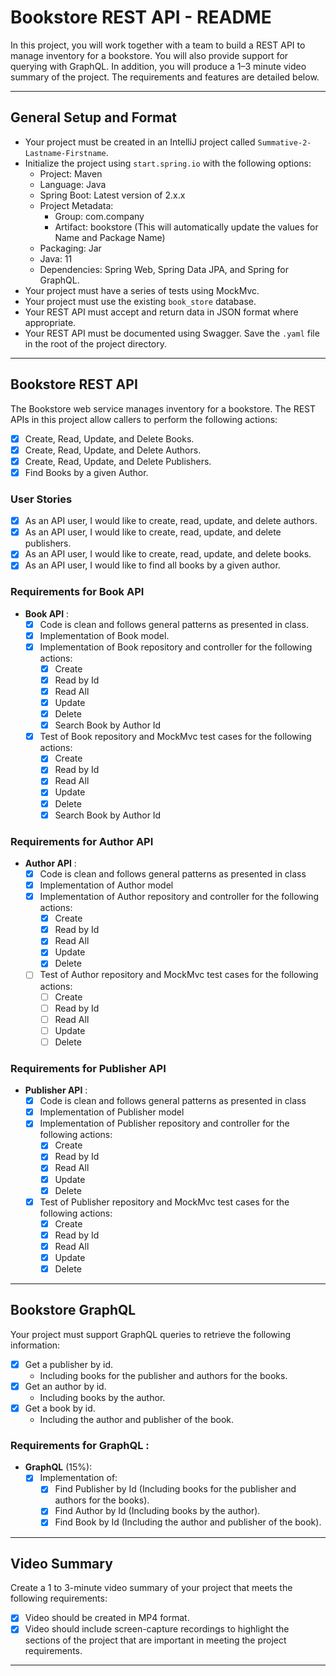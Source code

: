 
# Bookstore REST API - README
In this project, you will work together with a team to build a REST API to manage inventory for a bookstore. You will also provide support for querying with GraphQL. In addition, you will produce a 1–3 minute video summary of the project. The requirements and features are detailed below.

---

## General Setup and Format

- Your project must be created in an IntelliJ project called `Summative-2-Lastname-Firstname`.
- Initialize the project using `start.spring.io` with the following options:
    - Project: Maven
    - Language: Java
    - Spring Boot: Latest version of 2.x.x
    - Project Metadata:
        - Group: com.company
        - Artifact: bookstore (This will automatically update the values for Name and Package Name)
    - Packaging: Jar
    - Java: 11
    - Dependencies: Spring Web, Spring Data JPA, and Spring for GraphQL.
- Your project must have a series of tests using MockMvc.
- Your project must use the existing `book_store` database.
- Your REST API must accept and return data in JSON format where appropriate.
- Your REST API must be documented using Swagger. Save the `.yaml` file in the root of the project directory.

---

## Bookstore REST API

The Bookstore web service manages inventory for a bookstore. The REST APIs in this project allow callers to perform the following actions:

- [x] Create, Read, Update, and Delete Books.
- [x] Create, Read, Update, and Delete Authors.
- [x] Create, Read, Update, and Delete Publishers.
- [x] Find Books by a given Author.

### User Stories

- [x] As an API user, I would like to create, read, update, and delete authors.
- [x] As an API user, I would like to create, read, update, and delete publishers.
- [x] As an API user, I would like to create, read, update, and delete books.
- [x] As an API user, I would like to find all books by a given author.

### Requirements for Book API

- **Book API** :
    - [x] Code is clean and follows general patterns as presented in class.
    - [x] Implementation of Book model.
    - [x] Implementation of Book repository and controller for the following actions:
        - [x] Create
        - [x] Read by Id
        - [x] Read All
        - [x] Update
        - [x] Delete
        - [x] Search Book by Author Id
    - [x] Test of Book repository and MockMvc test cases for the following actions:
        - [x] Create
        - [x] Read by Id
        - [x] Read All
        - [x] Update
        - [x] Delete
        - [x] Search Book by Author Id

### Requirements for Author API

- **Author API** :
    - [x] Code is clean and follows general patterns as presented in class
    - [x] Implementation of Author model
    - [x] Implementation of Author repository and controller for the following actions:
        - [x] Create
        - [x] Read by Id
        - [x] Read All
        - [x] Update
        - [x] Delete
    - [ ] Test of Author repository and MockMvc test cases for the following actions:
        - [ ] Create
        - [ ] Read by Id
        - [ ] Read All
        - [ ] Update
        - [ ] Delete

### Requirements for Publisher API

- **Publisher API** :
    - [x] Code is clean and follows general patterns as presented in class
    - [x] Implementation of Publisher model
    - [x] Implementation of Publisher repository and controller for the following actions:
        - [x] Create
        - [x] Read by Id
        - [x] Read All
        - [x] Update
        - [x] Delete
    - [x] Test of Publisher repository and MockMvc test cases for the following actions:
        - [x] Create
        - [x] Read by Id
        - [x] Read All
        - [x] Update
        - [x] Delete

---

## Bookstore GraphQL

Your project must support GraphQL queries to retrieve the following information:

- [x] Get a publisher by id.
    - Including books for the publisher and authors for the books.
- [x] Get an author by id.
    - Including books by the author.
- [x] Get a book by id.
    - Including the author and publisher of the book.

### Requirements for GraphQL :

- **GraphQL** (15%):
    - [x] Implementation of:
        - [x] Find Publisher by Id (Including books for the publisher and authors for the books).
        - [x] Find Author by Id (Including books by the author).
        - [x] Find Book by Id (Including the author and publisher of the book).

---

## Video Summary

Create a 1 to 3-minute video summary of your project that meets the following requirements:

- [x] Video should be created in MP4 format.
- [x] Video should include screen-capture recordings to highlight the sections of the project that are important in meeting the project requirements.

---

